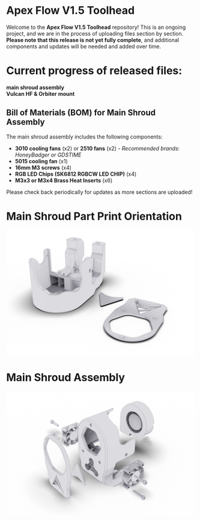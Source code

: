 # Apex Flow V1.5 Toolhead

Welcome to the **Apex Flow V1.5 Toolhead** repository! 
This is an ongoing project, and we are in the process of uploading files section by section. 
**Please note that this release is not yet fully complete**, and additional components and updates will be needed and added over time. 

# Current progress of released files:
**main shroud assembly**<br>
**Vulcan HF & Orbiter mount**

## Bill of Materials (BOM) for Main Shroud Assembly

The main shroud assembly includes the following components:

- **3010 cooling fans** (x2) or **2510 fans** (x2) - *Recommended brands: HoneyBadger or GDSTIME*
- **5015 cooling fan** (x1)
- **16mm M3 screws** (x4)
- **RGB LED Chips (SK6812 RGBCW LED CHIP)** (x4)
- **M3x3 or M3x4 Brass Heat Inserts** (x6)

Please check back periodically for updates as more sections are uploaded!

# Main Shroud Part Print Orientation
<p align="center">
  <img src="Images/Printed%20parts%20Orientation.webp" alt="Printed Part Orientation" width="500">
</p>

# Main Shroud Assembly
<p align="center">
  <img src="Images/Shroud%20Assembly.webp" alt="Shroud Assembly" width="500">
</p>
